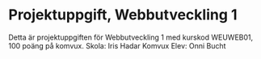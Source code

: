 # Projektuppgift, Webbutveckling 1
Detta är projektuppgiften för Webbutveckling 1 med kurskod WEUWEB01, 100 poäng på komvux.
Skola: Iris Hadar Komvux
Elev: Onni Bucht
